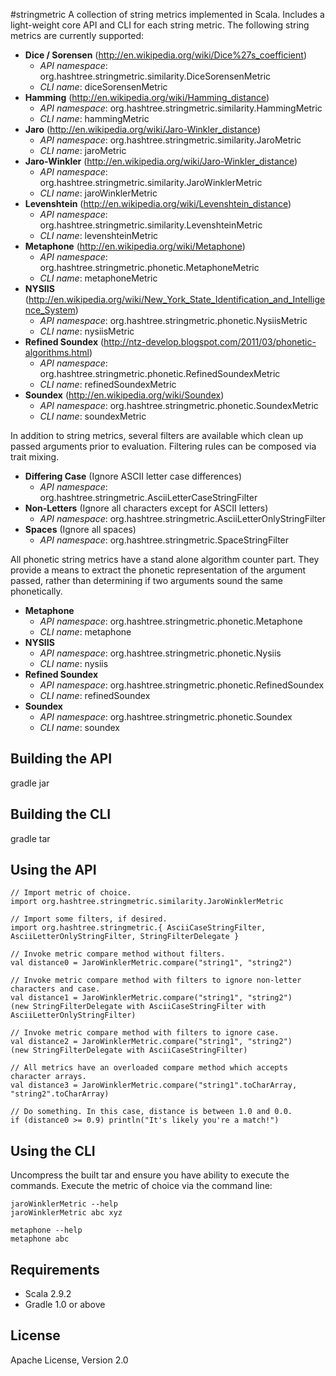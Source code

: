 #stringmetric
A collection of string metrics implemented in Scala. Includes a light-weight core API and CLI for each string metric. The following string metrics are currently supported:

* __Dice / Sorensen__ (<http://en.wikipedia.org/wiki/Dice%27s_coefficient>)
	* _API namespace_: org.hashtree.stringmetric.similarity.DiceSorensenMetric
	* _CLI name_: diceSorensenMetric
* __Hamming__ (<http://en.wikipedia.org/wiki/Hamming_distance>)
	* _API namespace_: org.hashtree.stringmetric.similarity.HammingMetric
	* _CLI name_: hammingMetric
* __Jaro__ (<http://en.wikipedia.org/wiki/Jaro-Winkler_distance>)
	* _API namespace_: org.hashtree.stringmetric.similarity.JaroMetric
	* _CLI name_: jaroMetric
* __Jaro-Winkler__ (<http://en.wikipedia.org/wiki/Jaro-Winkler_distance>)
	* _API namespace_: org.hashtree.stringmetric.similarity.JaroWinklerMetric
	* _CLI name_: jaroWinklerMetric
* __Levenshtein__ (<http://en.wikipedia.org/wiki/Levenshtein_distance>)
	* _API namespace_: org.hashtree.stringmetric.similarity.LevenshteinMetric
	* _CLI name_: levenshteinMetric
* __Metaphone__ (<http://en.wikipedia.org/wiki/Metaphone>)
	* _API namespace_: org.hashtree.stringmetric.phonetic.MetaphoneMetric
	* _CLI name_: metaphoneMetric
* __NYSIIS__ (<http://en.wikipedia.org/wiki/New_York_State_Identification_and_Intelligence_System>)
	* _API namespace_: org.hashtree.stringmetric.phonetic.NysiisMetric
	* _CLI name_: nysiisMetric
* __Refined Soundex__ (<http://ntz-develop.blogspot.com/2011/03/phonetic-algorithms.html>)
	* _API namespace_: org.hashtree.stringmetric.phonetic.RefinedSoundexMetric
	* _CLI name_: refinedSoundexMetric
* __Soundex__ (<http://en.wikipedia.org/wiki/Soundex>)
	* _API namespace_: org.hashtree.stringmetric.phonetic.SoundexMetric
	* _CLI name_: soundexMetric

In addition to string metrics, several filters are available which clean up passed arguments prior to evaluation. Filtering rules can be composed via trait mixing.

* __Differing Case__ (Ignore ASCII letter case differences)
	* _API namespace_: org.hashtree.stringmetric.AsciiLetterCaseStringFilter
* __Non-Letters__ (Ignore all characters except for ASCII letters)
	* _API namespace_: org.hashtree.stringmetric.AsciiLetterOnlyStringFilter
* __Spaces__ (Ignore all spaces)
	* _API namespace_: org.hashtree.stringmetric.SpaceStringFilter

All phonetic string metrics have a stand alone algorithm counter part. They provide a means to extract the phonetic representation of the argument passed, rather than determining if two arguments sound the same phonetically.

* __Metaphone__
	* _API namespace_: org.hashtree.stringmetric.phonetic.Metaphone
	* _CLI name_: metaphone
* __NYSIIS__
	* _API namespace_: org.hashtree.stringmetric.phonetic.Nysiis
	* _CLI name_: nysiis
* __Refined Soundex__
	* _API namespace_: org.hashtree.stringmetric.phonetic.RefinedSoundex
	* _CLI name_: refinedSoundex
* __Soundex__
	* _API namespace_: org.hashtree.stringmetric.phonetic.Soundex
	* _CLI name_: soundex

## Building the API
gradle jar

## Building the CLI
gradle tar

## Using the API
`// Import metric of choice.`  
`import org.hashtree.stringmetric.similarity.JaroWinklerMetric`  

`// Import some filters, if desired.`  
`import org.hashtree.stringmetric.{ AsciiCaseStringFilter, AsciiLetterOnlyStringFilter, StringFilterDelegate }`  

`// Invoke metric compare method without filters.`  
`val distance0 = JaroWinklerMetric.compare("string1", "string2")`

`// Invoke metric compare method with filters to ignore non-letter characters and case.`  
`val distance1 = JaroWinklerMetric.compare("string1", "string2")`  
`(new StringFilterDelegate with AsciiCaseStringFilter with AsciiLetterOnlyStringFilter)`

`// Invoke metric compare method with filters to ignore case.`  
`val distance2 = JaroWinklerMetric.compare("string1", "string2")`  
`(new StringFilterDelegate with AsciiCaseStringFilter)`

`// All metrics have an overloaded compare method which accepts character arrays.`  
`val distance3 = JaroWinklerMetric.compare("string1".toCharArray, "string2".toCharArray)`

`// Do something. In this case, distance is between 1.0 and 0.0.`  
`if (distance0 >= 0.9) println("It's likely you're a match!")`

## Using the CLI
Uncompress the built tar and ensure you have ability to execute the commands. Execute the metric of choice via the command line:

`jaroWinklerMetric --help`  
`jaroWinklerMetric abc xyz`  

`metaphone --help`  
`metaphone abc`  

## Requirements
* Scala 2.9.2
* Gradle 1.0 or above

## License
Apache License, Version 2.0